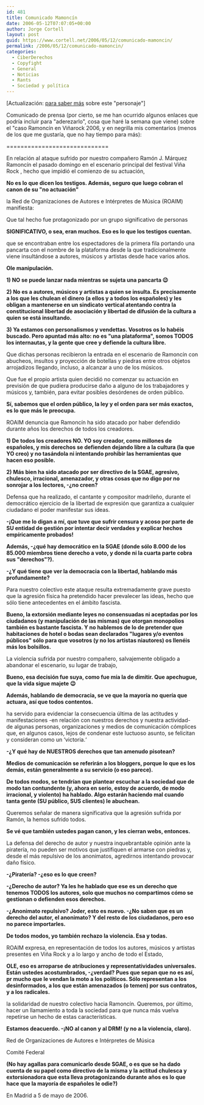 ```yaml
---
id: 481
title: Comunicado Mamoncí­n
date: 2006-05-12T07:07:05+00:00
author: Jorge Cortell
layout: post
guid: https://www.cortell.net/2006/05/12/comunicado-mamoncin/
permalink: /2006/05/12/comunicado-mamoncin/
categories:
  - CiberDerechos
  - Copyfight
  - General
  - Noticias
  - Rants
  - Sociedad y polí­tica
---
```

[Actualización: <a target="_blank" title="La verdad sobre Ramoncí­n" href="https://www.cortell.net/2006/05/15/la-verdad-sobre-ramoncin/">para saber más</a> sobre este "personaje"]

Comunicado de prensa (por cierto, se me han ocurrido algunos enlaces que podrí­a incluir para "aderezarlo", cosa que haré la semana que viene) sobre el "caso Ramoncí­n en Viñarock 2006, y en negrilla mis comentarios (menos de los que me gustarí­a, que no hay tiempo para más):

=============================

En relación al ataque sufrido por nuestro compañero Ramón J. Márquez Ramoncí­n el pasado domingo en el escenario principal del festival Viña Rock , hecho que impidió el comienzo de su actuación,

**No es lo que dicen los testigos. Además, seguro que luego cobran el canon de su "no actuación"** 
  
la Red de Organizaciones de Autores e Intérpretes de Música (ROAIM) manifiesta:
  
Que tal hecho fue protagonizado por un grupo significativo de personas

**SIGNIFICATIVO, o sea, eran muchos. Eso es lo que los testigos cuentan.** 
  
que se encontraban entre los espectadores de la primera fila portando una pancarta con el nombre de la plataforma desde la que tradicionalmente viene insultándose a autores, músicos y artistas desde hace varios años.

**Ole manipulación.**

**1) NO se puede lanzar nada mientras se sujeta una pancarta 😉**

**2) No es a autores, músicos y artistas a quien se insulta. Es precisamente a los que les chulean el dinero (a ellos y a todos los españoles) y les obligan a mantenerse en un sindicato vertical atentando contra la constitucional libertad de asociación y libertad de difusión de la cultura a quien se está insultando.**

**3) Ya estamos con personalismos y vendettas. Vosotros os lo habéis buscado. Pero apuntad más alto: no es "una plataforma", somos TODOS los internautas, y la gente que cree y defiende la cultura libre.**

Que dichas personas recibieron la entrada en el escenario de Ramoncí­n con abucheos, insultos y proyección de botellas y piedras entre otros objetos arrojadizos llegando, incluso, a alcanzar a uno de los músicos.

Que fue el propio artista quien decidió no comenzar su actuación en previsión de que pudiera producirse daño a alguno de los trabajadores y músicos y, también, para evitar posibles desórdenes de orden público.

**Sí­, sabemos que el orden público, la ley y el orden para ser más exactos, es lo que más le preocupa.**
  
ROAIM denuncia que Ramoncí­n ha sido atacado por haber defendido durante años los derechos de todos los creadores.

**1) De todos los creadores NO. YO soy creador, como millones de españoles, y mis derechos se defienden dejando libre a la cultura (la que YO creo) y no tasándola ni intentando prohibir las herramientas que hacen eso posible.**

**2) Más bien ha sido atacado por ser directivo de la SGAE, agresivo, chulesco, irracional, amenazador, y otras cosas que no digo por no sonrojar a los lectores, -¿no creen?**
  
Defensa que ha realizado, el cantante y compositor madrileño, durante el democrático ejercicio de la libertad de expresión que garantiza a cualquier ciudadano el poder manifestar sus ideas.

**-¡Que me lo digan a mí­, que tuve que sufrir censura y acoso por parte de SU entidad de gestión por intentar decir verdades y explicar hechos empí­ricamente probados!**

**Además, -¿qué hay democrático en la SGAE (donde sólo 8.000 de los 85.000 miembros tiene derecho a voto, y donde ni la cuarta parte cobra sus "derechos"?).**

**-¿Y qué tiene que ver la democracia con la libertad, hablando más profundamente?**

Para nuestro colectivo este ataque resulta extremadamente grave puesto que la agresión fí­sica ha pretendido hacer prevalecer las ideas, hecho que sólo tiene antecedentes en el ámbito fascista.

**Bueno, la extorsión mediante leyes no consensuadas ni aceptadas por los ciudadanos (y manipulación de las mismas) que otorgan monopolios también es bastante fascista. Y no hablemos de lo de pretender que habitaciones de hotel o bodas sean declarados "lugares y/o eventos públicos" sólo para que vosotros (y no los artistas niautores) os llenéis más los bolsillos.** 
  
La violencia sufrida por nuestro compañero, salvajemente obligado a abandonar el escenario, su lugar de trabajo,

**Bueno, esa decisión fue suya, como fue mí­a la de dimitir. Que apechugue, que la vida sigue majete 😉**

**Además, hablando de democracia, se ve que la mayorí­a no querí­a que actuara, así­ que todos contentos.**

ha servido para evidenciar la consecuencia última de las actitudes y manifestaciones -en relación con nuestros derechos y nuestra actividad- de algunas personas, organizaciones y medios de comunicación cómplices que, en algunos casos, lejos de condenar este luctuoso asunto, se felicitan y consideran como un ‘victoria.‘

**-¿Y qué hay de NUESTROS derechos que tan amenudo pisotean?**

**Medios de comunicación se referirán a los bloggers, porque lo que es los demás, están generalmente a su servicio (o eso parece).**

**De todos modos, se tendrí­an que plantear escuchar a la sociedad que de modo tan contundente (y, ahora en serio, estoy de acuerdo, de modo irracional, y violento) ha hablado. Algo estarán haciendo mal cuando tanta gente (SU público, SUS clientes) le abuchean.**
  
Queremos señalar de manera significativa que la agresión sufrida por Ramón, la hemos sufrido todos.

**Se vé que también ustedes pagan canon, y les cierran webs, entonces.** 
  
La defensa del derecho de autor y nuestra inquebrantable opinión ante la piraterí­a, no pueden ser motivos que justifiquen el armarse con piedras y, desde el más repulsivo de los anonimatos, agredirnos intentando provocar daño fí­sico.

**-¿Piraterí­a? -¿eso es lo que creen?**

**-¿Derecho de autor? Ya les he hablado que ese es un derecho que tenemos TODOS los autores, solo que muchos no compartimos cómo se gestionan o defienden esos derechos.**

**-¿Anonimato repulsivo? Joder, esto es nuevo. -¿No saben que es un derecho del autor, el anonimato? Y del resto de los ciudadanos, pero eso no parece importarles.**

**De todos modos, yo también rechazo la violencia. Esa y todas.**

ROAIM expresa, en representación de todos los autores, músicos y artistas presentes en Viña Rock y a lo largo y ancho de todo el Estado,

**OLE, eso es arroparse de atribuciones y representatividades universales. Están ustedes acostumbrados, -¿verdad? Pues que sepan que no es así­, pr mucho que le vendan la moto a los polí­ticos. Sólo representan a los desinformados, a los que están amenazados (o temen) por sus contratos, y a los radicales.**

la solidaridad de nuestro colectivo hacia Ramoncí­n. Queremos, por último, hacer un llamamiento a toda la sociedad para que nunca más vuelva repetirse un hecho de estas caracterí­sticas.

**Estamos deacuerdo. -¡NO al canon y al DRM! (y no a la violencia, claro).** 
  
Red de Organizaciones de Autores e Intérpretes de Música
  
Comité Federal

**(No hay agallas para comunicarlo desde SGAE, o es que se ha dado cuenta de su papel como directivo de la misma y la actitud chulesca y extorsionadora que esta lleva protagonizando durante años es lo que hace que la mayorí­a de españoles le odie?)** 
  
En Madrid a 5 de mayo de 2006.